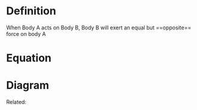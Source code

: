 # Definition
When Body A acts on Body B, Body B will exert an equal but ==opposite== force on body A

# Equation

# Diagram

Related:
